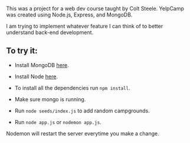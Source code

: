 This was a project for a web dev course taught by Colt Steele.
YelpCamp was created using Node.js, Express, and MongoDB.

I am trying to implement whatever feature I can think of to better understand back-end development.


## To try it:

- Install MongoDB [here](https://docs.mongodb.com/manual/administration/install-community/).

- Install Node [here](https://nodejs.org/en/).

- To install all the dependencies run `npm install`.

- Make sure mongo is running.

- Run `node seeds/index.js` to add random campgrounds.

- Run `node app.js` or `nodemon app.js`.

Nodemon will restart the server everytime you make a change.
